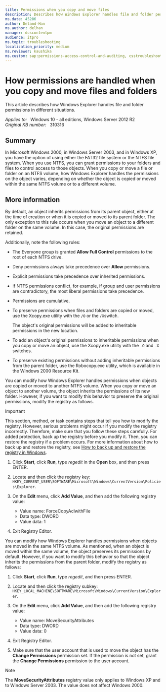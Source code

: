 ```yaml
---
title: Permissions when you copy and move files
description: Describes how Windows Explorer handles file and folder permissions in different situations.
ms.date: 45286
author: Deland-Han
ms.author: delhan
manager: dcscontentpm
audience: itpro
ms.topic: troubleshooting
localization_priority: medium
ms.reviewer: kaushika
ms.custom: sap:permissions-access-control-and-auditing, csstroubleshoot
---
```

# How permissions are handled when you copy and move files and folders

This article describes how Windows Explorer handles file and folder permissions in different situations.

_Applies to:_ &nbsp; Windows 10 - all editions, Windows Server 2012 R2  
_Original KB number:_ &nbsp; 310316

## Summary

In Microsoft Windows 2000, in Windows Server 2003, and in Windows XP, you have the option of using either the FAT32 file system or the NTFS file system. When you use NTFS, you can grant permissions to your folders and files to control access to those objects. When you copy or move a file or folder on an NTFS volume, how Windows Explorer handles the permissions on the object varies, depending on whether the object is copied or moved within the same NTFS volume or to a different volume.

## More information

By default, an object inherits permissions from its parent object, either at the time of creation or when it is copied or moved to its parent folder. The only exception to this rule occurs when you move an object to a different folder on the same volume. In this case, the original permissions are retained.

Additionally, note the following rules:

- The Everyone group is granted **Allow Full Control** permissions to the root of each NTFS drive.
- Deny permissions always take precedence over **Allow** permissions.
- Explicit permissions take precedence over inherited permissions.
- If NTFS permissions conflict, for example, if group and user permissions are contradictory, the most liberal permissions take precedence.
- Permissions are cumulative.
- To preserve permissions when files and folders are copied or moved, use the Xcopy.exe utility with the `/O` or the `/X`switch.

    The object's original permissions will be added to inheritable permissions in the new location.
- To add an object's original permissions to inheritable permissions when you copy or move an object, use the Xcopy.exe utility with the `-O` and `-X` switches.
- To preserve existing permissions without adding inheritable permissions from the parent folder, use the Robocopy.exe utility, which is available in the Windows 2000 Resource Kit.

You can modify how Windows Explorer handles permissions when objects are copied or moved to another NTFS volume. When you copy or move an object to another volume, the object inherits the permissions of its new folder. However, if you want to modify this behavior to preserve the original permissions, modify the registry as follows.

> [!IMPORTANT]
> This section, method, or task contains steps that tell you how to modify the registry. However, serious problems might occur if you modify the registry incorrectly. Therefore, make sure that you follow these steps carefully. For added protection, back up the registry before you modify it. Then, you can restore the registry if a problem occurs. For more information about how to back up and restore the registry, see [How to back up and restore the registry in Windows](https://support.microsoft.com/help/322756).

1. Click **Start**, click **Run**, type *regedit* in the **Open** box, and then press ENTER.
2. Locate and then click the registry key: `HKEY_CURRENT_USER\SOFTWARE\Microsoft\Windows\CurrentVersion\Policies\Explorer`.
3. On the **Edit** menu, click **Add Value**, and then add the following registry value:

    - Value name: ForceCopyAclwithFile
    - Data type: DWORD
    - Value data: 1

4. Exit Registry Editor.

You can modify how Windows Explorer handles permissions when objects are moved in the same NTFS volume. As mentioned, when an object is moved within the same volume, the object preserves its permissions by default. However, if you want to modify this behavior so that the object inherits the permissions from the parent folder, modify the registry as follows:

1. Click **Start**, click **Run**, type *regedit*, and then press ENTER.
2. Locate and then click the registry subkey: `HKEY_LOCAL_MACHINE\SOFTWARE\Microsoft\Windows\CurrentVersion\Explorer`.
3. On the **Edit** menu, click **Add Value**, and then add the following registry value:

    - Value name: MoveSecurityAttributes
    - Data type: DWORD
    - Value data: 0

4. Exit Registry Editor.
5. Make sure that the user account that is used to move the object has the **Change Permissions** permission set. If the permission is not set, grant the **Change Permissions** permission to the user account.

> [!NOTE]
> The **MoveSecurityAttributes** registry value only applies to Windows XP and to Windows Server 2003. The value does not affect Windows 2000.
